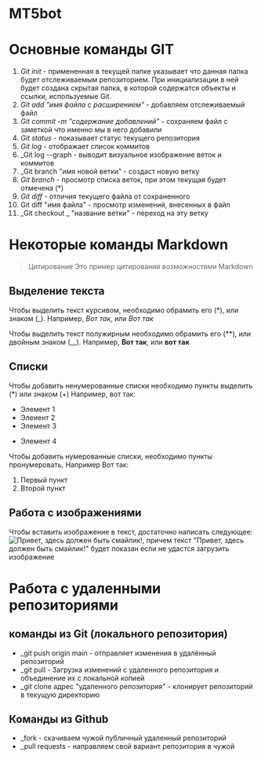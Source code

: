 # MT5bot
# Основные команды GIT

1. _Git init_ - примененная в текущей папке указывает что данная папка будет отслеживаемым репозиторием. При инициализации в ней будет создана скрытая папка, в которой содержатся объекты и ссылки, используемые Git.
2. _Git add "имя файла с расширением"_ - добавляем отслеживаемый файл
3. _Git commit -m "содержание добавлений"_ - сохраняем файл с заметкой что именно мы в него добавили
4. _Git status_ - показывает статус текущего репозитория
5. _Git log_ - отображает список коммитов
6. _Git log --graph - выводит визуальное изображение веток и коммитов
7. _Git branch "имя новой ветки" - создаст новую ветку
8. _Git branch_ - просмотр списка веток, при этом текущая будет отмечена (*)
9. _Git diff_ - отличия текущего файла от сохраненного
10. Git diff "имя файла" - просмотр изменений, внесенных в файл
11. _Git checkout _ "название ветки" - переход на эту ветку

# Некоторые команды Markdown

> Цитирование
> Это пример цитирования возможностями Markdown

## Выделение текста

Чтобы выделить текст курсивом, необходимо обрамить его (*), или знаком (_). Например, *Вот так*, или _Вот так_

Чтобы выделить текст полужирным необходимо обрамить его (**), или двойным знаком (__). Например, **Вот так**, или __вот так__

## Списки

Чтобы добавить ненумерованные списки необходимо пункты выделить (*) или знаком (+) Например, вот так:
* Элемент 1
* Элеиент 2
* Элемент 3
+ Элемент 4

Чтобы добавить нумерованные списки, необходимо пункты пронумеровать, Например Вот так:
1. Первый пункт
2. Второй пункт

## Работа с изображениями

Чтобы вставить изображение в текст, достаточно написать следующее:
![Привет, здесь должен быть смайлик!](Улыбка.png), причем текст "Привет, здесь должен быть смайлик!" будет показан если не удастся загрузить изображение

# Работа с удаленными репозиториями

## команды из Git (локального репозитория)

* _git push origin main - отправляет изменения в удалённый репозиторий
* _git pull - Загрузка изменений с удаленного репозитория и объединение их с локальной копией
* _git clone адрес "удаленного репозитория" - клонирует репозиторий в текущую директорию

## Команды из Github

* _fork - скачиваем чужой публичный удаленный репозиторий 
* _pull requests - направляем свой вариант репозитория в чужой